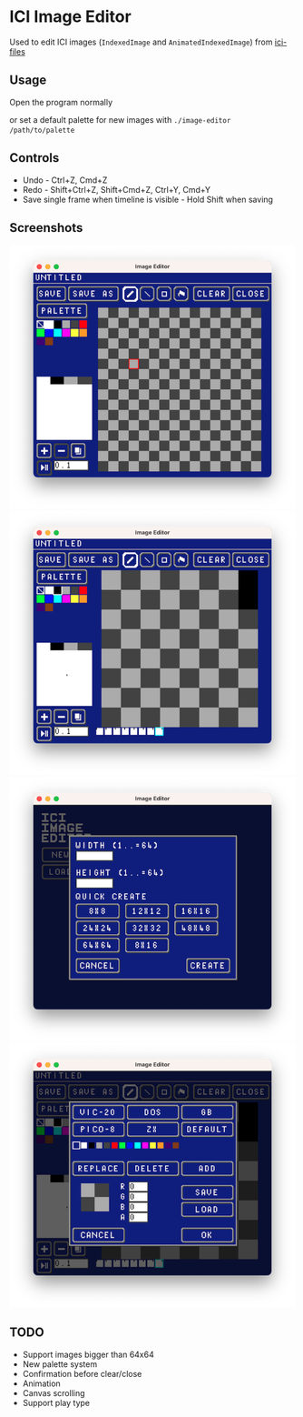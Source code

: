 # ICI Image Editor

Used to edit ICI images (`IndexedImage` and `AnimatedIndexedImage`) from [ici-files](https://github.com/emmabritton/ici-files)

## Usage

Open the program normally

or set a default palette for new images with
`./image-editor /path/to/palette`

## Controls

* Undo - Ctrl+Z, Cmd+Z
* Redo - Shift+Ctrl+Z, Shift+Cmd+Z, Ctrl+Y, Cmd+Y
* Save single frame when timeline is visible - Hold Shift when saving

## Screenshots

![Editor](https://github.com/emmabritton/ici-image-editor/raw/main/.github/screenshots/image.png)
![Editor with timeline](https://github.com/emmabritton/ici-image-editor/raw/main/.github/screenshots/animated.png)
![New file](https://github.com/emmabritton/ici-image-editor/raw/main/.github/screenshots/new_image.png)
![Palette editor](https://github.com/emmabritton/ici-image-editor/raw/main/.github/screenshots/palette.png)

## TODO
- Support images bigger than 64x64
- New palette system
- Confirmation before clear/close
- Animation
- Canvas scrolling
- Support play type